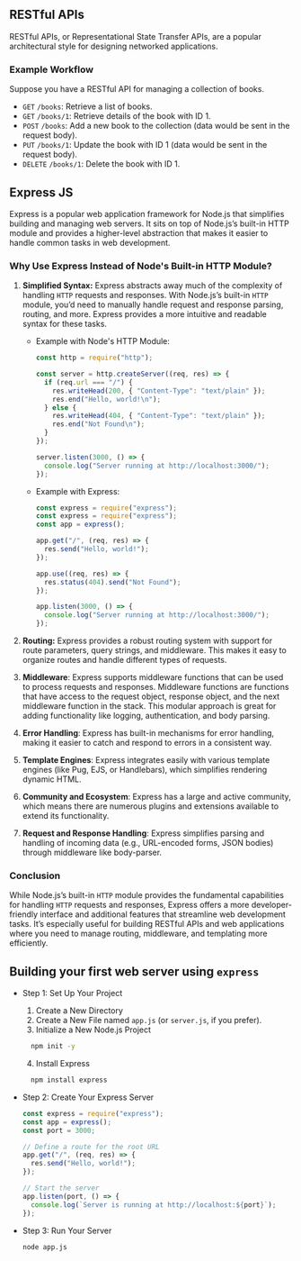 ## RESTful APIs

RESTful APIs, or Representational State Transfer APIs, are a popular architectural style for designing networked applications.

### Example Workflow

Suppose you have a RESTful API for managing a collection of books.

- `GET` `/books`: Retrieve a list of books.
- `GET` `/books/1`: Retrieve details of the book with ID 1.
- `POST` `/books`: Add a new book to the collection (data would be sent in the request body).
- `PUT` `/books/1`: Update the book with ID 1 (data would be sent in the request body).
- `DELETE` `/books/1`: Delete the book with ID 1.

## Express JS

Express is a popular web application framework for Node.js that simplifies building and managing web servers. It sits on top of Node.js’s built-in HTTP module and provides a higher-level abstraction that makes it easier to handle common tasks in web development.

### Why Use Express Instead of Node's Built-in HTTP Module?

1. **Simplified Syntax:** Express abstracts away much of the complexity of handling `HTTP` requests and responses. With Node.js’s built-in `HTTP` module, you’d need to manually handle request and response parsing, routing, and more. Express provides a more intuitive and readable syntax for these tasks.

   - Example with Node's HTTP Module:

     ```js
     const http = require("http");

     const server = http.createServer((req, res) => {
       if (req.url === "/") {
         res.writeHead(200, { "Content-Type": "text/plain" });
         res.end("Hello, world!\n");
       } else {
         res.writeHead(404, { "Content-Type": "text/plain" });
         res.end("Not Found\n");
       }
     });

     server.listen(3000, () => {
       console.log("Server running at http://localhost:3000/");
     });
     ```

   - Example with Express:

     ```js
     const express = require("express");
     const express = require("express");
     const app = express();

     app.get("/", (req, res) => {
       res.send("Hello, world!");
     });

     app.use((req, res) => {
       res.status(404).send("Not Found");
     });

     app.listen(3000, () => {
       console.log("Server running at http://localhost:3000/");
     });
     ```

2. **Routing:** Express provides a robust routing system with support for route parameters, query strings, and middleware. This makes it easy to organize routes and handle different types of requests.
3. **Middleware**: Express supports middleware functions that can be used to process requests and responses. Middleware functions are functions that have access to the request object, response object, and the next middleware function in the stack. This modular approach is great for adding functionality like logging, authentication, and body parsing.
4. **Error Handling**: Express has built-in mechanisms for error handling, making it easier to catch and respond to errors in a consistent way.
5. **Template Engines**: Express integrates easily with various template engines (like Pug, EJS, or Handlebars), which simplifies rendering dynamic HTML.
6. **Community and Ecosystem**: Express has a large and active community, which means there are numerous plugins and extensions available to extend its functionality.
7. **Request and Response Handling**: Express simplifies parsing and handling of incoming data (e.g., URL-encoded forms, JSON bodies) through middleware like body-parser.

### Conclusion

While Node.js’s built-in `HTTP` module provides the fundamental capabilities for handling `HTTP` requests and responses, Express offers a more developer-friendly interface and additional features that streamline web development tasks. It’s especially useful for building RESTful APIs and web applications where you need to manage routing, middleware, and templating more efficiently.

## Building your first web server using `express`

- Step 1: Set Up Your Project
  1. Create a New Directory
  2. Create a New File named `app.js` (or `server.js`, if you prefer).
  3. Initialize a New Node.js Project
  ```bash
    npm init -y
  ```
  4. Install Express
  ```js
    npm install express
  ```
- Step 2: Create Your Express Server

  ```js
  const express = require("express");
  const app = express();
  const port = 3000;

  // Define a route for the root URL
  app.get("/", (req, res) => {
    res.send("Hello, world!");
  });

  // Start the server
  app.listen(port, () => {
    console.log(`Server is running at http://localhost:${port}`);
  });
  ```

- Step 3: Run Your Server

  ```bash
  node app.js
  ```
